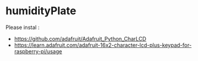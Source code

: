 # humidityPlate

Please instal :
- https://github.com/adafruit/Adafruit_Python_CharLCD
- https://learn.adafruit.com/adafruit-16x2-character-lcd-plus-keypad-for-raspberry-pi/usage